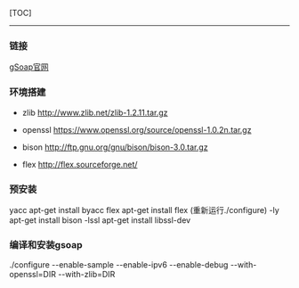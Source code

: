 [TOC]

---
### 链接
[gSoap官网](http://www.cs.fsu.edu/~engelen/soap.html)

### 环境搭建
- zlib
http://www.zlib.net/zlib-1.2.11.tar.gz

- openssl
https://www.openssl.org/source/openssl-1.0.2n.tar.gz

- bison
http://ftp.gnu.org/gnu/bison/bison-3.0.tar.gz

- flex
http://flex.sourceforge.net/

### 预安装
yacc         apt-get install byacc
flex         apt-get install flex  (重新运行./configure)
-ly          apt-get install bison
-lssl        apt-get install libssl-dev

### 编译和安装gsoap
./configure --enable-sample --enable-ipv6 --enable-debug --with-openssl=DIR --with-zlib=DIR

